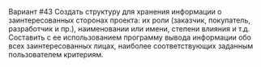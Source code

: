 
Вариант #43
Создать структуру для хранения информации о заинтересованных сторонах проекта: их роли (заказчик, покупатель, разработчик и пр.), наименовании или имени, степени влияния и т.д. Составить с ее использованием программу вывода информации обо всех заинтересованных лицах, наиболее соответствующих заданным пользователем критериям.